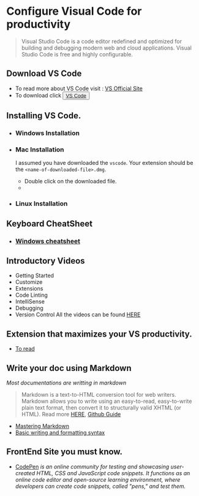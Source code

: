 # Configure Visual Code for productivity

> Visual Studio Code is a code editor redefined and optimized for building and debugging modern web and cloud applications. Visual Studio Code is free and highly configurable.

## Download VS Code

- To read more about VS Code visit : [VS Official Site](https://code.visualstudio.com/)
- To download click <button ><a href="https://code.visualstudio.com/download" target="_blank">VS Code</a> </button>

## Installing VS Code.

- ### Windows Installation

* ### Mac Installation

  I assumed you have downloaded the `vscode`. Your extension should be the `<name-of-downloaded-file>.dmg`.

  - Double click on the downloaded file.
  -

- ### Linux Installation

## Keyboard CheatSheet

- ### [Windows cheatsheet](https://code.visualstudio.com/shortcuts/keyboard-shortcuts-windows.pdf)

## Introductory Videos

- Getting Started
- Customize
- Extensions
- Code Linting
- IntelliSense
- Debugging
- Version Control
  All the videos can be found [HERE](https://code.visualstudio.com/docs/getstarted/introvideos#VSCode)

## Extension that maximizes your VS productivity.

- [To read](https://www.freecodecamp.org/news/how-to-set-up-vscode-to-improve-your-productivity-fb14c81d4991/)

## Write your doc using Markdown

_Most documentations are writting in markdown_

> Markdown is a text-to-HTML conversion tool for web writers. Markdown allows you to write using an easy-to-read, easy-to-write plain text format, then convert it to structurally valid XHTML (or HTML).
> Read more [HERE](https://daringfireball.net/projects/markdown/), [Github Guide](https://guides.github.com/features/mastering-markdown/)

- [Mastering Markdown](https://guides.github.com/pdfs/markdown-cheatsheet-online.pdf)
- [Basic writing and formatting syntax](https://help.github.com/en/articles/basic-writing-and-formatting-syntax)

## FrontEnd Site you must know.

- [CodePen](https://codepen.io) _is an online community for testing and showcasing user-created HTML, CSS and JavaScript code snippets. It functions as an online code editor and open-source learning environment, where developers can create code snippets, called "pens," and test them._
